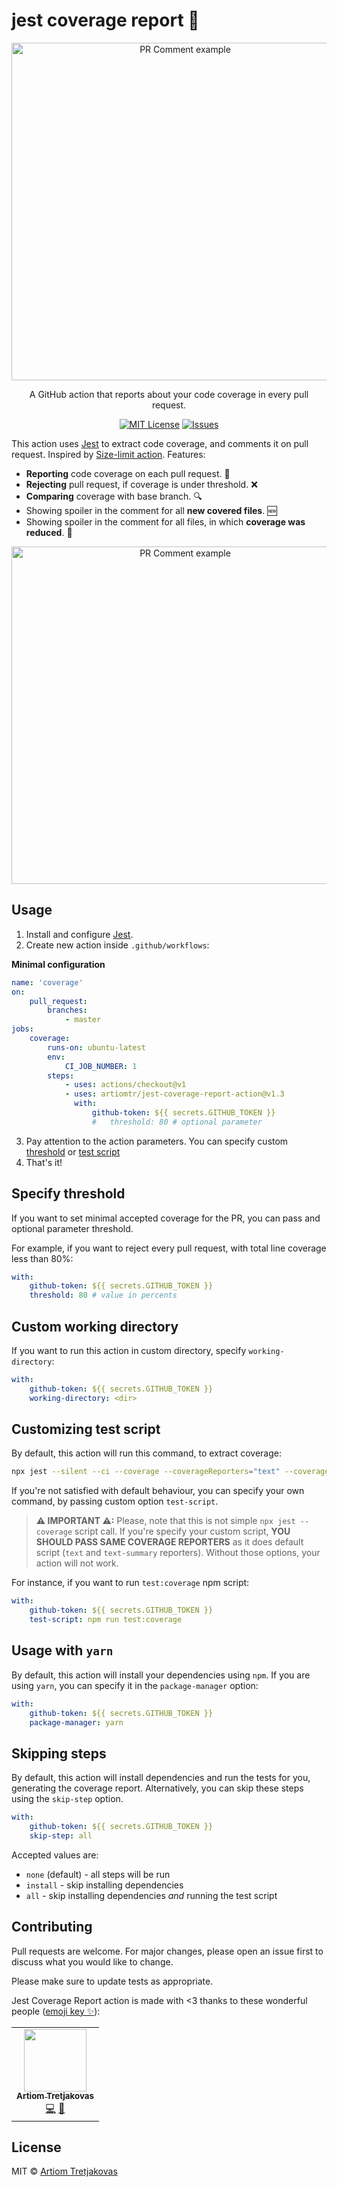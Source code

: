 # jest coverage report 🧪

<p align="center">
  <img alt="PR Comment example" width="540" src="./img/Github-comment-screenshot.png">
</p>

<p align="center">
    A GitHub action that reports about your code coverage in every pull request.
</p>

<p align="center">
    <a href="https://github.com/ArtiomTr/jest-coverage-report-action"><img alt="MIT License" src="https://img.shields.io/github/license/artiomtr/jest-coverage-report-action"></img></a>
    <a href="https://github.com/ArtiomTr/jest-coverage-report-action/issues"><img alt="Issues" src="https://img.shields.io/github/issues/artiomtr/jest-coverage-report-action"></img></a>
</p>

This action uses [Jest](https://github.com/facebook/jest) to extract code coverage, and comments it on pull request. Inspired by [Size-limit action](https://github.com/andresz1/size-limit-action/). Features:

-   **Reporting** code coverage on each pull request. 📃
-   **Rejecting** pull request, if coverage is under threshold. ❌
-   **Comparing** coverage with base branch. 🔍
-   Showing spoiler in the comment for all **new covered files**. 🆕
-   Showing spoiler in the comment for all files, in which **coverage was reduced**. 🔻

<p align="center">
  <img alt="PR Comment example" width="540" src="./img/Rejected-PR-screenshot.png">
</p>

## Usage

1. Install and configure [Jest](https://github.com/facebook/jest).
2. Create new action inside `.github/workflows`:

**Minimal configuration**

```yml
name: 'coverage'
on:
    pull_request:
        branches:
            - master
jobs:
    coverage:
        runs-on: ubuntu-latest
        env:
            CI_JOB_NUMBER: 1
        steps:
            - uses: actions/checkout@v1
            - uses: artiomtr/jest-coverage-report-action@v1.3
              with:
                  github-token: ${{ secrets.GITHUB_TOKEN }}
                  #   threshold: 80 # optional parameter
```

3. Pay attention to the action parameters. You can specify custom [threshold](#specify-threshold) or [test script](#customizing-test-script)
4. That's it!

## Specify threshold

If you want to set minimal accepted coverage for the PR, you can pass and optional parameter threshold.

For example, if you want to reject every pull request, with total line coverage less than 80%:

```yml
with:
    github-token: ${{ secrets.GITHUB_TOKEN }}
    threshold: 80 # value in percents
```

## Custom working directory

If you want to run this action in custom directory, specify `working-directory`:

```yml
with:
    github-token: ${{ secrets.GITHUB_TOKEN }}
    working-directory: <dir>
```

## Customizing test script

By default, this action will run this command, to extract coverage:

```bash
npx jest --silent --ci --coverage --coverageReporters="text" --coverageReporters="text-summary"
```

If you're not satisfied with default behaviour, you can specify your own command, by passing custom option `test-script`.

> **⚠ IMPORTANT ⚠:** Please, note that this is not simple `npx jest --coverage` script call. If you're specify your custom script, **YOU SHOULD PASS SAME COVERAGE REPORTERS** as it does default script (`text` and `text-summary` reporters). Without those options, your action will not work.

For instance, if you want to run `test:coverage` npm script:

```yml
with:
    github-token: ${{ secrets.GITHUB_TOKEN }}
    test-script: npm run test:coverage
```

## Usage with `yarn`

By default, this action will install your dependencies using `npm`. If you are using `yarn`, you can specify it in the `package-manager` option:

```yml
with:
    github-token: ${{ secrets.GITHUB_TOKEN }}
    package-manager: yarn
```

## Skipping steps

By default, this action will install dependencies and run the tests for you, generating the coverage report. Alternatively, you can skip these steps using the `skip-step` option.

```yml
with:
    github-token: ${{ secrets.GITHUB_TOKEN }}
    skip-step: all
```

Accepted values are:

-   `none` (default) - all steps will be run
-   `install` - skip installing dependencies
-   `all` - skip installing dependencies _and_ running the test script

## Contributing

Pull requests are welcome. For major changes, please open an issue first to discuss what you would like to change.

Please make sure to update tests as appropriate.

Jest Coverage Report action is made with <3 thanks to these wonderful people
([emoji key ✨](https://allcontributors.org/docs/en/emoji-key)):

<!-- ALL-CONTRIBUTORS-LIST:START - Do not remove or modify this section -->
<!-- prettier-ignore-start -->
<!-- markdownlint-disable -->
<table>
  <tr>
    <td align="center"><a href="https://github.com/ArtiomTr"><img src="https://avatars.githubusercontent.com/u/44021713?v=4?s=100" width="100px;" alt=""/><br /><sub><b>Artiom Tretjakovas</b></sub></a><br /><a href="https://github.com/ArtiomTr/jest-coverage-report-action/commits?author=ArtiomTr" title="Code">💻</a> <a href="https://github.com/ArtiomTr/jest-coverage-report-action/commits?author=ArtiomTr" title="Documentation">📖</a></td>
  </tr>
</table>

<!-- markdownlint-restore -->
<!-- prettier-ignore-end -->

<!-- ALL-CONTRIBUTORS-LIST:END -->

## License

MIT © [Artiom Tretjakovas](https://github.com/ArtiomTr)
